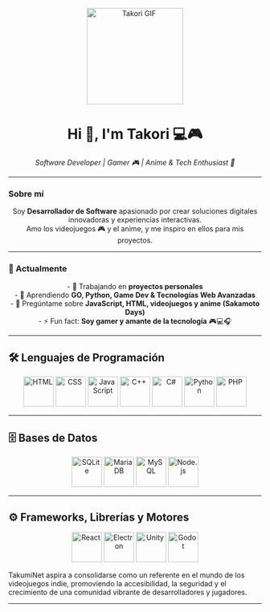 <p align="center">
  <img src="https://images.steamusercontent.com/ugc/2408955968503539166/A71312AD3823CD9FC1E7858282911CD5AC5E469D/?imw=512&&ima=fit&impolicy=Letterbox&imcolor=%23000000&letterbox=false" width="192" height="192" alt="Takori GIF">
</p>

<h1 align="center">Hi 👋, I'm Takori 💻🎮</h1>

<p align="center"><em>Software Developer | Gamer 🎮 | Anime & Tech Enthusiast 🚀</em></p>

---

### Sobre mí
<p align="center">
Soy <strong>Desarrollador de Software</strong> apasionado por crear soluciones digitales innovadoras y experiencias interactivas.<br>
Amo los videojuegos 🎮 y el anime, y me inspiro en ellos para mis proyectos.
</p>

---

### 🚀 Actualmente
<p align="center">
- 🔭 Trabajando en <strong>proyectos personales</strong><br>
- 🌱 Aprendiendo <strong>GO, Python, Game Dev & Tecnologías Web Avanzadas</strong><br>
- 💬 Pregúntame sobre <strong>JavaScript, HTML, videojuegos y anime (Sakamoto Days)</strong><br>
- ⚡ Fun fact: <strong>Soy gamer y amante de la tecnología</strong> 🎮💻🎧
</p>

---

## 🛠️ Lenguajes de Programación
<p align="center">
  <img src="https://cdn.jsdelivr.net/gh/devicons/devicon/icons/html5/html5-original.svg" width="60" height="60" alt="HTML"/>
  <img src="https://cdn.jsdelivr.net/gh/devicons/devicon/icons/css3/css3-original.svg" width="60" height="60" alt="CSS"/>
  <img src="https://cdn.jsdelivr.net/gh/devicons/devicon/icons/javascript/javascript-original.svg" width="60" height="60" alt="JavaScript"/>
  <img src="https://cdn.jsdelivr.net/gh/devicons/devicon/icons/cplusplus/cplusplus-original.svg" width="60" height="60" alt="C++"/>
  <img src="https://cdn.jsdelivr.net/gh/devicons/devicon/icons/csharp/csharp-original.svg" width="60" height="60" alt="C#"/>
  <img src="https://cdn.jsdelivr.net/gh/devicons/devicon/icons/python/python-original.svg" width="60" height="60" alt="Python"/>
  <img src="https://cdn.jsdelivr.net/gh/devicons/devicon/icons/php/php-original.svg" width="60" height="60" alt="PHP"/>
</p>

---

## 🗄️ Bases de Datos
<p align="center">
  <img src="https://cdn.jsdelivr.net/gh/devicons/devicon/icons/sqlite/sqlite-original.svg" width="60" height="60" alt="SQLite"/>
  <img src="https://cdn.jsdelivr.net/gh/devicons/devicon/icons/mariadb/mariadb-original.svg" width="60" height="60" alt="MariaDB"/>
  <img src="https://cdn.jsdelivr.net/gh/devicons/devicon/icons/mysql/mysql-original.svg" width="60" height="60" alt="MySQL"/>
  <img src="https://cdn.jsdelivr.net/gh/devicons/devicon/icons/nodejs/nodejs-original.svg" width="60" height="60" alt="Node.js"/>
</p>

---

## ⚙️ Frameworks, Librerías y Motores
<p align="center">
  <img src="https://cdn.jsdelivr.net/gh/devicons/devicon/icons/react/react-original.svg" width="60" height="60" alt="React"/>
  <img src="https://cdn.jsdelivr.net/gh/devicons/devicon/icons/electron/electron-original.svg" width="60" height="60" alt="Electron"/>
  <img src="https://cdn.jsdelivr.net/gh/devicons/devicon/icons/unity/unity-original.svg" width="60" height="60" alt="Unity"/>
  <img src="https://cdn.jsdelivr.net/gh/devicons/devicon/icons/godot/godot-original.svg" width="60" height="60" alt="Godot"/>
</p>


TakumiNet aspira a consolidarse como un referente en el mundo de los videojuegos indie, promoviendo la accesibilidad, la seguridad y el crecimiento de una comunidad vibrante de desarrolladores y jugadores.

---
